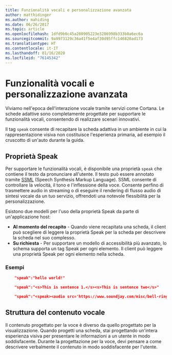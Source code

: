 ```yaml
---
title: Funzionalità vocali e personalizzazione avanzata
author: matthidinger
ms.author: mahiding
ms.date: 06/26/2017
ms.topic: article
ms.openlocfilehash: 1dfd9b0c45a280905223e3286998b333b0a6ec6a
ms.sourcegitcommit: 9a9973129c36a41f5e4af30d95ffc146820ad173
ms.translationtype: HT
ms.contentlocale: it-IT
ms.lasthandoff: 01/16/2020
ms.locfileid: "76145342"
---
```

# <a name="speech-and-advanced-customization"></a>Funzionalità vocali e personalizzazione avanzata
Viviamo nell'epoca dell'interazione vocale tramite servizi come Cortana.  Le schede adattive sono completamente progettate per supportare le funzionalità vocali, consentendo di realizzare scenari innovativi.

Il tag `speak` consente di recapitare la scheda adattiva in un ambiente in cui la rappresentazione visiva non costituisce l'esperienza primaria, ad esempio il cruscotto di un'auto durante la guida. 

## <a name="speak-property"></a>Proprietà Speak
Per supportare le funzionalità vocali, è disponibile una proprietà `speak` che contiene il testo da pronunciare all'utente. Il testo può essere annotato tramite [SSML](https://msdn.microsoft.com/library/office/hh361578) (Speech Synthesis Markup Language). SSML consente di controllare la velocità, il tono e l'inflessione della voce.  Consente perfino di trasmettere audio in streaming o di eseguire il rendering di flusso audio di sintesi vocale da un tuo servizio, offrendoti una notevole flessibilità per la personalizzazione.

Esistono due modelli per l'uso della proprietà Speak da parte di un'applicazione host:

* **Al momento del recapito** - Quando viene recapitata una scheda, il client può scegliere di leggere la proprietà Speak per la scheda per descrivere la scheda nel suo complesso.
* **Su richiesta** - Per supportare un modello di accessibilità più avanzato, lo schema supporta un tag Speak per ogni elemento. Il client può leggere una proprietà Speak per ogni elemento nella scheda.

### <a name="examples"></a>Esempi

```json
    "speak":"hello world!"

    "speak":"<s>This is sentence 1.</s><s>This is sentence two</s>"

    "speak":"<speak><audio src='https://www.soundjay.com/misc/bell-ringing-04.mp3'/><s>Time to wake up!</s></speak>"
```

## <a name="speech-content-design"></a>Struttura del contenuto vocale

Il contenuto progettato per la voce è diverso da quello progettato per la visualizzazione. Quando progetti una scheda, stai progettando un'intera esperienza visiva per presentare le informazioni a un utente in modo soddisfacente. Durante la progettazione per la voce, devi pensare a come descrivere verbalmente il contenuto in modo soddisfacente per l'utente.  
